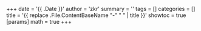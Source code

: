 +++
date = '{{ .Date }}'
author = 'zkr'
summary = ''
tags = []
categories = []
title = '{{ replace .File.ContentBaseName "-" " " | title }}'
showtoc = true
[params]
    math = true
+++
